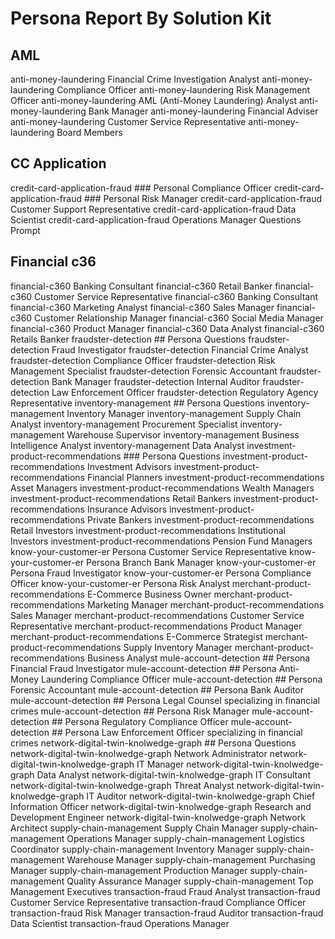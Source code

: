 # Persona Report By Solution Kit

## AML
anti-money-laundering  Financial Crime Investigation Analyst 
anti-money-laundering  Compliance Officer 
anti-money-laundering  Risk Management Officer 
anti-money-laundering  AML (Anti-Money Laundering) Analyst 
anti-money-laundering  Bank Manager 
anti-money-laundering  Financial Adviser 
anti-money-laundering  Customer Service Representative 
anti-money-laundering  Board Members

## CC Application
credit-card-application-fraud  ### Personal Compliance Officer
credit-card-application-fraud  ### Personal Risk Manager
credit-card-application-fraud  Customer Support Representative
credit-card-application-fraud  Data Scientist
credit-card-application-fraud  Operations Manager Questions Prompt

## Financial c36
financial-c360  Banking Consultant
financial-c360  Retail Banker
financial-c360  Customer Service Representative 
financial-c360  Banking Consultant 
financial-c360  Marketing Analyst 
financial-c360  Sales Manager 
financial-c360  Customer Relationship Manager 
financial-c360  Social Media Manager 
financial-c360  Product Manager 
financial-c360  Data Analyst 
financial-c360  Retails Banker 
fraudster-detection  ## Persona Questions
fraudster-detection  Fraud Investigator 
fraudster-detection  Financial Crime Analyst 
fraudster-detection  Compliance Officer 
fraudster-detection  Risk Management Specialist 
fraudster-detection  Forensic Accountant 
fraudster-detection  Bank Manager 
fraudster-detection  Internal Auditor 
fraudster-detection  Law Enforcement Officer 
fraudster-detection  Regulatory Agency Representative 
inventory-management  ## Persona Questions
inventory-management  Inventory Manager 
inventory-management  Supply Chain Analyst 
inventory-management  Procurement Specialist 
inventory-management  Warehouse Supervisor 
inventory-management  Business Intelligence Analyst 
inventory-management  Data Analyst 
investment-product-recommendations  ### Persona Questions
investment-product-recommendations  Investment Advisors 
investment-product-recommendations  Financial Planners 
investment-product-recommendations  Asset Managers 
investment-product-recommendations  Wealth Managers 
investment-product-recommendations  Retail Bankers 
investment-product-recommendations  Insurance Advisors 
investment-product-recommendations  Private Bankers 
investment-product-recommendations  Retail Investors 
investment-product-recommendations  Institutional Investors 
investment-product-recommendations  Pension Fund Managers 
know-your-customer-er   Persona   Customer Service Representative 
know-your-customer-er  Persona   Branch Bank Manager 
know-your-customer-er  Persona   Fraud Investigator 
know-your-customer-er  Persona   Compliance Officer 
know-your-customer-er  Persona   Risk Analyst 
merchant-product-recommendations  E-Commerce Business Owner 
merchant-product-recommendations  Marketing Manager 
merchant-product-recommendations  Sales Manager 
merchant-product-recommendations  Customer Service Representative
merchant-product-recommendations  Product Manager 
merchant-product-recommendations  E-Commerce Strategist 
merchant-product-recommendations  Supply Inventory Manager 
merchant-product-recommendations  Business Analyst 
mule-account-detection  ## Persona   Financial Fraud Investigator 
mule-account-detection  ## Persona   Anti-Money Laundering Compliance Officer 
mule-account-detection  ## Persona   Forensic Accountant 
mule-account-detection  ## Persona   Bank Auditor 
mule-account-detection  ## Persona   Legal Counsel specializing in financial crimes 
mule-account-detection  ## Persona   Risk Manager 
mule-account-detection  ## Persona   Regulatory Compliance Officer 
mule-account-detection  ## Persona   Law Enforcement Officer specializing in financial crimes 
network-digital-twin-knolwedge-graph  ## Persona Questions
network-digital-twin-knolwedge-graph  Network Administrator 
network-digital-twin-knolwedge-graph  IT Manager 
network-digital-twin-knolwedge-graph  Data Analyst 
network-digital-twin-knolwedge-graph  IT Consultant 
network-digital-twin-knolwedge-graph  Threat Analyst 
network-digital-twin-knolwedge-graph  IT Auditor 
network-digital-twin-knolwedge-graph  Chief Information Officer 
network-digital-twin-knolwedge-graph  Research and Development Engineer 
network-digital-twin-knolwedge-graph  Network Architect 
supply-chain-management  Supply Chain Manager 
supply-chain-management  Operations Manager 
supply-chain-management  Logistics Coordinator 
supply-chain-management  Inventory Manager 
supply-chain-management  Warehouse Manager 
supply-chain-management  Purchasing Manager 
supply-chain-management  Production Manager 
supply-chain-management  Quality Assurance Manager 
supply-chain-management  Top Management Executives 
transaction-fraud  Fraud Analyst
transaction-fraud  Customer Service Representative
transaction-fraud  Compliance Officer
transaction-fraud  Risk Manager
transaction-fraud  Auditor
transaction-fraud  Data Scientist
transaction-fraud  Operations Manager
